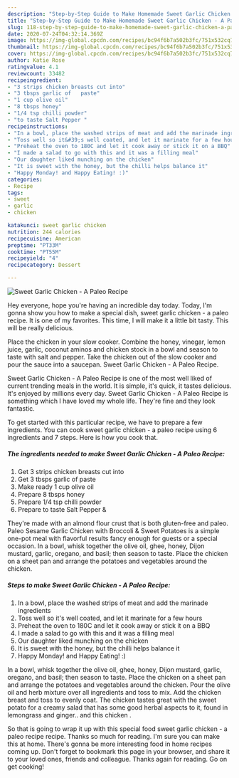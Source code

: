 ```yaml
---
description: "Step-by-Step Guide to Make Homemade Sweet Garlic Chicken - A Paleo Recipe"
title: "Step-by-Step Guide to Make Homemade Sweet Garlic Chicken - A Paleo Recipe"
slug: 118-step-by-step-guide-to-make-homemade-sweet-garlic-chicken-a-paleo-recipe
date: 2020-07-24T04:32:14.369Z
image: https://img-global.cpcdn.com/recipes/bc94f6b7a502b3fc/751x532cq70/sweet-garlic-chicken-a-paleo-recipe-recipe-main-photo.jpg
thumbnail: https://img-global.cpcdn.com/recipes/bc94f6b7a502b3fc/751x532cq70/sweet-garlic-chicken-a-paleo-recipe-recipe-main-photo.jpg
cover: https://img-global.cpcdn.com/recipes/bc94f6b7a502b3fc/751x532cq70/sweet-garlic-chicken-a-paleo-recipe-recipe-main-photo.jpg
author: Katie Rose
ratingvalue: 4.1
reviewcount: 33482
recipeingredient:
- "3 strips chicken breasts cut into"
- "3 tbsps garlic of   paste"
- "1 cup olive oil"
- "8 tbsps honey"
- "1/4 tsp chilli powder"
- "to taste Salt Pepper "
recipeinstructions:
- "In a bowl, place the washed strips of meat and add the marinade ingredients"
- "Toss well so it&#39;s well coated, and let it marinate for a few hours"
- "Preheat the oven to 180C and let it cook away or stick it on a BBQ"
- "I made a salad to go with this and it was a filling meal"
- "Our daughter liked munching on the chicken"
- "It is sweet with the honey, but the chilli helps balance it"
- "Happy Monday! and Happy Eating! :)"
categories:
- Recipe
tags:
- sweet
- garlic
- chicken

katakunci: sweet garlic chicken 
nutrition: 244 calories
recipecuisine: American
preptime: "PT33M"
cooktime: "PT55M"
recipeyield: "4"
recipecategory: Dessert

---
```



![Sweet Garlic Chicken - A Paleo Recipe](https://img-global.cpcdn.com/recipes/bc94f6b7a502b3fc/751x532cq70/sweet-garlic-chicken-a-paleo-recipe-recipe-main-photo.jpg)

Hey everyone, hope you're having an incredible day today. Today, I'm gonna show you how to make a special dish, sweet garlic chicken - a paleo recipe. It is one of my favorites. This time, I will make it a little bit tasty. This will be really delicious.

Place the chicken in your slow cooker. Combine the honey, vinegar, lemon juice, garlic, coconut aminos and chicken stock in a bowl and season to taste with salt and pepper. Take the chicken out of the slow cooker and pour the sauce into a saucepan. Sweet Garlic Chicken - A Paleo Recipe.

Sweet Garlic Chicken - A Paleo Recipe is one of the most well liked of current trending meals in the world. It is simple, it's quick, it tastes delicious. It's enjoyed by millions every day. Sweet Garlic Chicken - A Paleo Recipe is something which I have loved my whole life. They're fine and they look fantastic.


To get started with this particular recipe, we have to prepare a few ingredients. You can cook sweet garlic chicken - a paleo recipe using 6 ingredients and 7 steps. Here is how you cook that.

<!--inarticleads1-->

##### The ingredients needed to make Sweet Garlic Chicken - A Paleo Recipe:

1. Get 3 strips chicken breasts cut into
1. Get 3 tbsps garlic of   paste
1. Make ready 1 cup olive oil
1. Prepare 8 tbsps honey
1. Prepare 1/4 tsp chilli powder
1. Prepare to taste Salt Pepper &amp;


They&#39;re made with an almond flour crust that is both gluten-free and paleo. Paleo Sesame Garlic Chicken with Broccoli &amp; Sweet Potatoes is a simple one-pot meal with flavorful results fancy enough for guests or a special occasion. In a bowl, whisk together the olive oil, ghee, honey, Dijon mustard, garlic, oregano, and basil; then season to taste. Place the chicken on a sheet pan and arrange the potatoes and vegetables around the chicken. 

<!--inarticleads2-->

##### Steps to make Sweet Garlic Chicken - A Paleo Recipe:

1. In a bowl, place the washed strips of meat and add the marinade ingredients
1. Toss well so it&#39;s well coated, and let it marinate for a few hours
1. Preheat the oven to 180C and let it cook away or stick it on a BBQ
1. I made a salad to go with this and it was a filling meal
1. Our daughter liked munching on the chicken
1. It is sweet with the honey, but the chilli helps balance it
1. Happy Monday! and Happy Eating! :)


In a bowl, whisk together the olive oil, ghee, honey, Dijon mustard, garlic, oregano, and basil; then season to taste. Place the chicken on a sheet pan and arrange the potatoes and vegetables around the chicken. Pour the olive oil and herb mixture over all ingredients and toss to mix. Add the chicken breast and toss to evenly coat. The chicken tastes great with the sweet potato for a creamy salad that has some good herbal aspects to it, found in lemongrass and ginger.. and this chicken . 

So that is going to wrap it up with this special food sweet garlic chicken - a paleo recipe recipe. Thanks so much for reading. I'm sure you can make this at home. There's gonna be more interesting food in home recipes coming up. Don't forget to bookmark this page in your browser, and share it to your loved ones, friends and colleague. Thanks again for reading. Go on get cooking!
